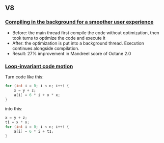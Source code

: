 ## V8

### [Compiling in the background for a smoother user experience](http://blog.chromium.org/2014/02/compiling-in-background-for-smoother.html)

* Before: the main thread first compile the code without optimization, then took turns to optimize the code and execute it
* After: the optimization is put into a background thread. Execution continues alongside compilation.
* Result: 27% improvement in Mandreel score of Octane 2.0

### [Loop-invariant code motion](https://en.wikipedia.org/wiki/Loop-invariant_code_motion)

Turn code like this:

```cpp
for (int i = 0; i < n; i++) {
    x = y + z;
    a[i] = 6 * i + x * x;
}
```

into this:

```cpp
x = y + z;
t1 = x * x;
for (int i = 0; i < n; i++) {
    a[i] = 6 * i + t1;
}
```
